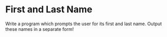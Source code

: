 # First and Last Name

Write a program which prompts the user for its first and last name.
Output these names in a separate form!